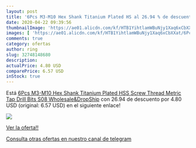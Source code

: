 ```yaml
---
layout: post
title: '6Pcs M3-M10 Hex Shank Titanium Plated HS al 26.94 % de descuento'
date: 2020-04-22 09:39:56
thumbnailImage: 'https://ae01.alicdn.com/kf/HTB1YihtlamWBuNjy1Xaq6xCbXXat/6Pcs-M3-M10-Hex-Shank-Titanium-Plated-HSS-Screw-Thread-Metric-Tap-Drill-Bits-S08-Wholesale.jpg_350x350._SL200_.jpg'
images: [ 'https://ae01.alicdn.com/kf/HTB1YihtlamWBuNjy1Xaq6xCbXXat/6Pcs-M3-M10-Hex-Shank-Titanium-Plated-HSS-Screw-Thread-Metric-Tap-Drill-Bits-S08-Wholesale.jpg_350x350._SL200_.jpg' ]
comments: true
category: ofertas
author: ring
slug: 32748148680
description:
actualPrice: 4.80 USD
comparePrice: 6.57 USD
inStock: true
---
```


Está [6Pcs M3-M10 Hex Shank Titanium Plated HSS Screw Thread Metric Tap Drill Bits S08 Wholesale&DropShip](https://www.amazon.com/dp/32748148680/?tag=redken08-20) con 26.94 de descuento por 4.80 USD (original: 6.57 USD) en el siguiente enlace!

[![](https://ae01.alicdn.com/kf/HTB1YihtlamWBuNjy1Xaq6xCbXXat/6Pcs-M3-M10-Hex-Shank-Titanium-Plated-HSS-Screw-Thread-Metric-Tap-Drill-Bits-S08-Wholesale.jpg_350x350._SL200_.jpg)](https://www.amazon.com/dp/32748148680/?tag=redken08-20)

[Ver la oferta!!](https://www.amazon.com/dp/32748148680/?tag=redken08-20)

[Consulta otras ofertas en nuestro canal de telegram](https://t.me/s/ofertas25)
